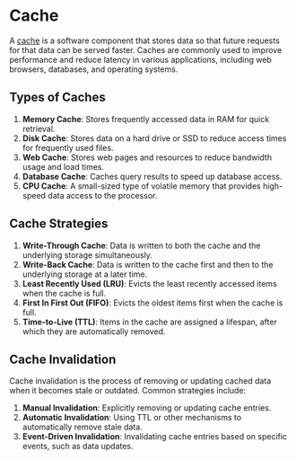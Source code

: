 # Cache

A [cache](https://en.wikipedia.org/wiki/Cache_(computing)) is a software component that stores data so that future requests for that data can be served faster. Caches are commonly used to improve performance and reduce latency in various applications, including web browsers, databases, and operating systems.

## Types of Caches

1. **Memory Cache**: Stores frequently accessed data in RAM for quick retrieval.
2. **Disk Cache**: Stores data on a hard drive or SSD to reduce access times for frequently used files.
3. **Web Cache**: Stores web pages and resources to reduce bandwidth usage and load times.
4. **Database Cache**: Caches query results to speed up database access.
5. **CPU Cache**: A small-sized type of volatile memory that provides high-speed data access to the processor.

## Cache Strategies

1. **Write-Through Cache**: Data is written to both the cache and the underlying storage simultaneously.
2. **Write-Back Cache**: Data is written to the cache first and then to the underlying storage at a later time.
3. **Least Recently Used (LRU)**: Evicts the least recently accessed items when the cache is full.
4. **First In First Out (FIFO)**: Evicts the oldest items first when the cache is full.
5. **Time-to-Live (TTL)**: Items in the cache are assigned a lifespan, after which they are automatically removed. 

## Cache Invalidation

Cache invalidation is the process of removing or updating cached data when it becomes stale or outdated. Common strategies include:
1. **Manual Invalidation**: Explicitly removing or updating cache entries.
2. **Automatic Invalidation**: Using TTL or other mechanisms to automatically remove stale data.
3. **Event-Driven Invalidation**: Invalidating cache entries based on specific events, such as data updates.

